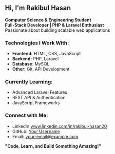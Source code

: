 ## Hi, I'm Rakibul Hasan 

 **Computer Science & Engineering Student**  
 **Full-Stack Developer | PHP & Laravel Enthusiast**  
 Passionate about building scalable web applications  

###  Technologies I Work With:
- **Frontend:** HTML, CSS, JavaScript  
- **Backend:** PHP, Laravel  
- **Database:** MySQL  
- **Other:** Git, API Development  

###  Currently Learning:
- Advanced Laravel Features  
- REST API & Authentication  
- JavaScript Frameworks  

###  Connect with Me:
- LinkedIn:www.linkedin.com/in/rakibul-hasan20
- GitHub: [Your Username](https://github.com/your-username)  
- Email: your-email@example.com  

 **"Code, Learn, and Build Something Amazing!"**  
